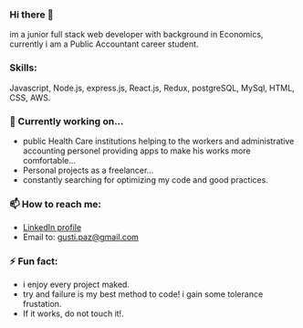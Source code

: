 ### Hi there 👋

im a junior full stack web developer with background in Economics, currently i am a Public Accountant career student.

### Skills:
Javascript, Node.js, express.js, React.js, Redux, postgreSQL, MySql, HTML, CSS, AWS.

### 🔭 Currently working on...
  * public Health Care institutions helping to the workers and administrative accounting personel providing apps to make his works more comfortable...
  * Personal projects as a freelancer...
  * constantly searching for optimizing my code and good practices.

### 📫 How to reach me:
  * [LinkedIn profile](https://www.linkedin.com/in/gustavo-rodolfo-paz-767951118/)
  * Email to: gusti.paz@gmail.com

### ⚡ Fun fact:
  * i enjoy every project maked.
  * try and failure is my best method to code! i gain some tolerance frustation.
  * If it works, do not touch it!.
    
<!--
**guspaz0/guspaz0** is a ✨ _special_ ✨ repository because its `README.md` (this file) appears on your GitHub profile.

Here are some ideas to get you started:

- 🔭 I’m currently working on ...
- 🌱 I’m currently learning ...
- 👯 I’m looking to collaborate on ...
- 🤔 I’m looking for help with ...
- 💬 Ask me about ...
- 📫 How to reach me: ...
- 😄 Pronouns: ...
- ⚡ Fun fact: ...
-->
